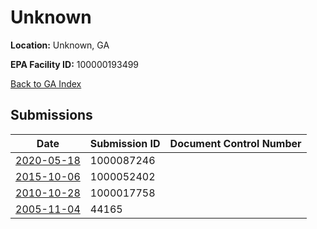 # Unknown

**Location:** Unknown, GA

**EPA Facility ID:** 100000193499

[Back to GA Index](../../index.md)

## Submissions

| Date | Submission ID | Document Control Number |
|------|--------------|-------------------------|
| [2020-05-18](submissions/1000087246.md) | 1000087246 |  |
| [2015-10-06](submissions/1000052402.md) | 1000052402 |  |
| [2010-10-28](submissions/1000017758.md) | 1000017758 |  |
| [2005-11-04](submissions/44165.md) | 44165 |  |
